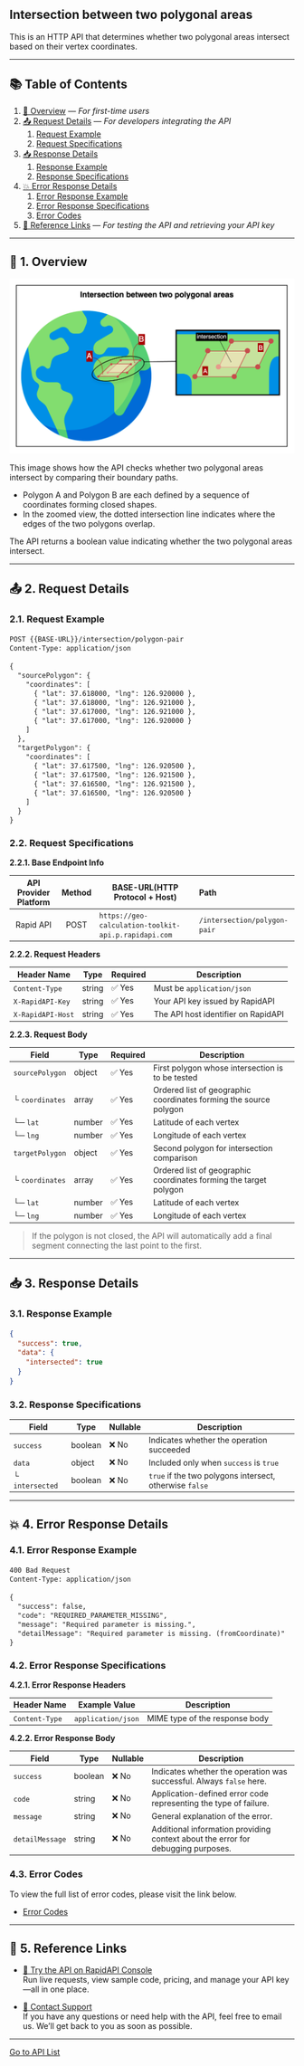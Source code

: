 ## Intersection between two polygonal areas

This is an HTTP API that determines whether two polygonal areas intersect based on their vertex coordinates.

---

## 📚 Table of Contents

1. [🧭 Overview](#-1-overview) — *For first-time users*
2. [📤 Request Details](#-2-request-details) — *For developers integrating the API*
    1. [Request Example](#21-request-example)
    2. [Request Specifications](#22-request-specifications)
3. [📥 Response Details](#-3-response-details)
    1. [Response Example](#31-response-example)
    2. [Response Specifications](#32-response-specifications)
4. [💥 Error Response Details](#-4-error-response-details)
    1. [Error Response Example](#41-error-response-example)
    2. [Error Response Specifications](#42-error-response-specifications)
    3. [Error Codes](#43-error-codes)
5. [🔗 Reference Links](#-5-reference-links) — *For testing the API and retrieving your API key*

---

## 🧭 1. Overview

![intersection-between-two-polygonal-areas](./img/intersection-between-two-polygonal-areas.png)

This image shows how the API checks whether two polygonal areas intersect by comparing their boundary paths.

- Polygon A and Polygon B are each defined by a sequence of coordinates forming closed shapes.
- In the zoomed view, the dotted intersection line indicates where the edges of the two polygons overlap.

The API returns a boolean value indicating whether the two polygonal areas intersect.

---

## 📤 2. Request Details

### 2.1. Request Example

```http request
POST {{BASE-URL}}/intersection/polygon-pair
Content-Type: application/json

{
  "sourcePolygon": {
    "coordinates": [
      { "lat": 37.618000, "lng": 126.920000 },
      { "lat": 37.618000, "lng": 126.921000 },
      { "lat": 37.617000, "lng": 126.921000 },
      { "lat": 37.617000, "lng": 126.920000 }
    ]
  },
  "targetPolygon": {
    "coordinates": [
      { "lat": 37.617500, "lng": 126.920500 },
      { "lat": 37.617500, "lng": 126.921500 },
      { "lat": 37.616500, "lng": 126.921500 },
      { "lat": 37.616500, "lng": 126.920500 }
    ]
  }
}
```

### 2.2. Request Specifications

**2.2.1. Base Endpoint Info**

| API Provider Platform | Method | BASE-URL(HTTP Protocol + Host)                       | Path                         |
|:---------------------:|:------:|------------------------------------------------------|:-----------------------------|
|       Rapid API       |  POST  | `https://geo-calculation-toolkit-api.p.rapidapi.com` | `/intersection/polygon-pair` |

**2.2.2. Request Headers**

| Header Name       | Type   | Required | Description                         |
|-------------------|--------|----------|-------------------------------------|
| `Content-Type`    | string | ✅ Yes    | Must be `application/json`          |
| `X-RapidAPI-Key`  | string | ✅ Yes    | Your API key issued by RapidAPI     |
| `X-RapidAPI-Host` | string | ✅ Yes    | The API host identifier on RapidAPI |

**2.2.3. Request Body**

| Field           | Type   | Required | Description                                                       |
|-----------------|--------|----------|-------------------------------------------------------------------|
| `sourcePolygon` | object | ✅ Yes    | First polygon whose intersection is to be tested                  |
| └ `coordinates` | array  | ✅ Yes    | Ordered list of geographic coordinates forming the source polygon |
| └─ `lat`        | number | ✅ Yes    | Latitude of each vertex                                           |
| └─ `lng`        | number | ✅ Yes    | Longitude of each vertex                                          |
| `targetPolygon` | object | ✅ Yes    | Second polygon for intersection comparison                        |
| └ `coordinates` | array  | ✅ Yes    | Ordered list of geographic coordinates forming the target polygon |
| └─ `lat`        | number | ✅ Yes    | Latitude of each vertex                                           |
| └─ `lng`        | number | ✅ Yes    | Longitude of each vertex                                          |

> If the polygon is not closed, the API will automatically add a final segment connecting the last point to the first.

---

## 📥 3. Response Details

### 3.1. Response Example

```json
{
  "success": true,
  "data": {
    "intersected": true
  }
}
```

### 3.2. Response Specifications

| Field           | Type    | Nullable | Description                                             |
|-----------------|---------|----------|---------------------------------------------------------|
| `success`       | boolean | ❌ No     | Indicates whether the operation succeeded               |
| `data`          | object  | ❌ No     | Included only when `success` is `true`                  |
| └ `intersected` | boolean | ❌ No     | `true` if the two polygons intersect, otherwise `false` |

---

## 💥 4. Error Response Details

### 4.1. Error Response Example

```http request
400 Bad Request
Content-Type: application/json

{
  "success": false,
  "code": "REQUIRED_PARAMETER_MISSING",
  "message": "Required parameter is missing.",
  "detailMessage": "Required parameter is missing. (fromCoordinate)"
}
```

### 4.2. Error Response Specifications

**4.2.1. Error Response Headers**

| Header Name    | Example Value      | Description                    |
|----------------|--------------------|--------------------------------|
| `Content-Type` | `application/json` | MIME type of the response body |

**4.2.2. Error Response Body**

| Field           | Type    | Nullable | Description                                                                      |
|-----------------|---------|----------|----------------------------------------------------------------------------------|
| `success`       | boolean | ❌ No     | Indicates whether the operation was successful. Always `false` here.             |
| `code`          | string  | ❌ No     | Application-defined error code representing the type of failure.                 |
| `message`       | string  | ❌ No     | General explanation of the error.                                                |
| `detailMessage` | string  | ❌ No     | Additional information providing context about the error for debugging purposes. |

### 4.3. Error Codes

To view the full list of error codes, please visit the link below.

- [Error Codes](./common/error-codes.md)

---

## 🔗 5. Reference Links

- [🚀 Try the API on RapidAPI Console](https://rapidapi.com/your-api/test)  
  Run live requests, view sample code, pricing, and manage your API key—all in one place.


- [💬 Contact Support](mailto:support@yourapi.com)  
  If you have any questions or need help with the API, feel free to email us. We’ll get back to you as soon as possible.

---

[Go to API List](../README)